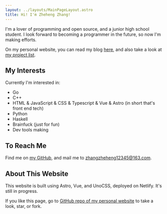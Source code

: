 ```yaml
---
layout: ../layouts/MainPageLayout.astro
title: Hi! I'm Zheheng Zhang!
---
```


I'm a lover of programming and open source, and a junior high school student.
I look forward to becoming a programmer in the future, so now I'm making efforts.

On my personal website, you can read my blog [here](/blog/), and also take a look at [my project list](/projects).

## My Interests

Currently I'm interested in:

- Go
- C++
- HTML & JavaScript & CSS & Typescript & Vue & Astro (in short that's front end tech)
- Python
- Haskell
- Brainfuck (just for fun)
- Dev tools making

## To Reach Me

Find me on [my GitHub](https://github.com/zhangzheheng12345), and mail me to zhangzheheng12345@163.com.

## About This Website

This website is built using Astro, Vue, and UnoCSS, deployed on Netlify.
It's still in progress.

If you like this page, go to [GitHub repo of my personal website](https://github.com/zhangzheheng/zzhme) to take a look, star, or fork.
